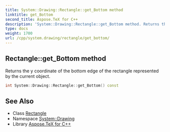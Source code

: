 ```yaml
---
title: System::Drawing::Rectangle::get_Bottom method
linktitle: get_Bottom
second_title: Aspose.TeX for C++
description: 'System::Drawing::Rectangle::get_Bottom method. Returns the y coordinate of the bottom edge of the rectangle represented by the current object in C++.'
type: docs
weight: 1700
url: /cpp/system.drawing/rectangle/get_bottom/
---
```

## Rectangle::get_Bottom method


Returns the y coordinate of the bottom edge of the rectangle represented by the current object.

```cpp
int System::Drawing::Rectangle::get_Bottom() const
```

## See Also

* Class [Rectangle](../)
* Namespace [System::Drawing](../../)
* Library [Aspose.TeX for C++](../../../)
